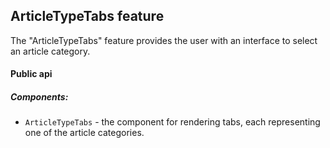 ## ArticleTypeTabs feature

The "ArticleTypeTabs" feature provides the user with an interface to select an article category.

#### Public api

##### Components:

-   `ArticleTypeTabs` - the component for rendering tabs, each representing one of the article categories.
